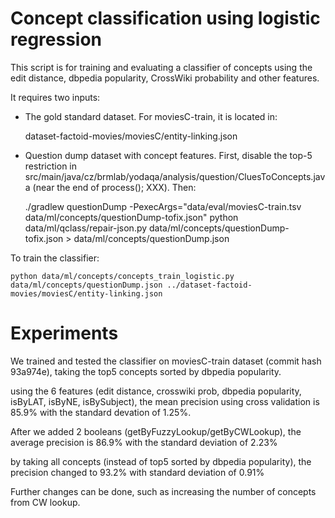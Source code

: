 Concept classification using logistic regression
================================================

This script is for training and evaluating a classifier of concepts using the edit distance, dbpedia popularity, CrossWiki probability and other features.

It requires two inputs:

  * The gold standard dataset. For moviesC-train, it is located in:

	dataset-factoid-movies/moviesC/entity-linking.json

  * Question dump dataset with concept features.  First, disable the top-5
    restriction in src/main/java/cz/brmlab/yodaqa/analysis/question/CluesToConcepts.java
    (near the end of process(); XXX).  Then:

	./gradlew questionDump -PexecArgs="data/eval/moviesC-train.tsv data/ml/concepts/questionDump-tofix.json"
	python data/ml/qclass/repair-json.py data/ml/concepts/questionDump-tofix.json > data/ml/concepts/questionDump.json

To train the classifier:

	python data/ml/concepts/concepts_train_logistic.py data/ml/concepts/questionDump.json ../dataset-factoid-movies/moviesC/entity-linking.json

Experiments
===========
We trained and tested the classifier on moviesC-train dataset (commit hash 93a974e), taking the top5 concepts sorted by dbpedia popularity.

using the 6 features (edit distance, crosswiki prob, dbpedia popularity, isByLAT, isByNE, isBySubject), the mean precision using cross validation is 85.9% with the standard devation of 1.25%.

After we added 2 booleans (getByFuzzyLookup/getByCWLookup), the average precision is 86.9% with the standard deviation of 2.23%

by taking all concepts (instead of top5 sorted by dbpedia popularity), the precision changed to 93.2% with standard deviation of 0.91%

Further changes can be done, such as increasing the number of concepts from CW lookup.
